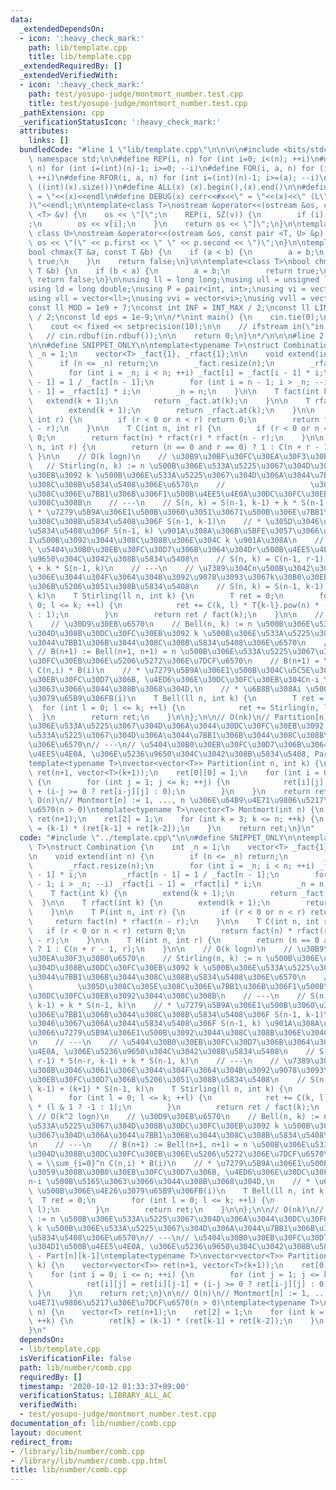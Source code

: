 ```yaml
---
data:
  _extendedDependsOn:
  - icon: ':heavy_check_mark:'
    path: lib/template.cpp
    title: lib/template.cpp
  _extendedRequiredBy: []
  _extendedVerifiedWith:
  - icon: ':heavy_check_mark:'
    path: test/yosupo-judge/montmort_number.test.cpp
    title: test/yosupo-judge/montmort_number.test.cpp
  _pathExtension: cpp
  _verificationStatusIcon: ':heavy_check_mark:'
  attributes:
    links: []
  bundledCode: "#line 1 \"lib/template.cpp\"\n\n\n\n#include <bits/stdc++.h>\n\nusing\
    \ namespace std;\n\n#define REP(i, n) for (int i=0; i<(n); ++i)\n#define RREP(i,\
    \ n) for (int i=(int)(n)-1; i>=0; --i)\n#define FOR(i, a, n) for (int i=(a); i<(n);\
    \ ++i)\n#define RFOR(i, a, n) for (int i=(int)(n)-1; i>=(a); --i)\n\n#define SZ(x)\
    \ ((int)(x).size())\n#define ALL(x) (x).begin(),(x).end()\n\n#define DUMP(x) cerr<<#x<<\"\
    \ = \"<<(x)<<endl\n#define DEBUG(x) cerr<<#x<<\" = \"<<(x)<<\" (L\"<<__LINE__<<\"\
    )\"<<endl;\n\ntemplate<class T>\nostream &operator<<(ostream &os, const vector\
    \ <T> &v) {\n    os << \"[\";\n    REP(i, SZ(v)) {\n        if (i) os << \", \"\
    ;\n        os << v[i];\n    }\n    return os << \"]\";\n}\n\ntemplate<class T,\
    \ class U>\nostream &operator<<(ostream &os, const pair <T, U> &p) {\n    return\
    \ os << \"(\" << p.first << \" \" << p.second << \")\";\n}\n\ntemplate<class T>\n\
    bool chmax(T &a, const T &b) {\n    if (a < b) {\n        a = b;\n        return\
    \ true;\n    }\n    return false;\n}\n\ntemplate<class T>\nbool chmin(T &a, const\
    \ T &b) {\n    if (b < a) {\n        a = b;\n        return true;\n    }\n   \
    \ return false;\n}\n\nusing ll = long long;\nusing ull = unsigned long long;\n\
    using ld = long double;\nusing P = pair<int, int>;\nusing vi = vector<int>;\n\
    using vll = vector<ll>;\nusing vvi = vector<vi>;\nusing vvll = vector<vll>;\n\n\
    const ll MOD = 1e9 + 7;\nconst int INF = INT_MAX / 2;\nconst ll LINF = LLONG_MAX\
    \ / 2;\nconst ld eps = 1e-9;\n\n/*\nint main() {\n    cin.tie(0);\n    ios::sync_with_stdio(false);\n\
    \    cout << fixed << setprecision(10);\n\n    // ifstream in(\"in.txt\");\n \
    \   // cin.rdbuf(in.rdbuf());\n\n    return 0;\n}\n*/\n\n\n#line 2 \"lib/number/comb.cpp\"\
    \n\n#define SNIPPET_ONLY\n\ntemplate<typename T>\nstruct Combination {\n    int\
    \ _n = 1;\n    vector<T> _fact{1}, _rfact{1};\n\n    void extend(int n) {\n  \
    \      if (n <= _n) return;\n        _fact.resize(n);\n        _rfact.resize(n);\n\
    \        for (int i = _n; i < n; ++i) _fact[i] = _fact[i - 1] * i;\n        _rfact[n\
    \ - 1] = 1 / _fact[n - 1];\n        for (int i = n - 1; i > _n; --i) _rfact[i\
    \ - 1] = _rfact[i] * i;\n        _n = n;\n    }\n\n    T fact(int k) {\n     \
    \   extend(k + 1);\n        return _fact.at(k);\n    }\n\n    T rfact(int k) {\n\
    \        extend(k + 1);\n        return _rfact.at(k);\n    }\n\n    T P(int n,\
    \ int r) {\n        if (r < 0 or n < r) return 0;\n        return fact(n) * rfact(n\
    \ - r);\n    }\n\n    T C(int n, int r) {\n        if (r < 0 or n < r) return\
    \ 0;\n        return fact(n) * rfact(r) * rfact(n - r);\n    }\n\n    T H(int\
    \ n, int r) {\n        return (n == 0 and r == 0) ? 1 : C(n + r - 1, r);\n   \
    \ }\n\n    // O(k logn)\n    // \u30B9\u30BF\u30FC\u30EA\u30F3\u30B0\u6570\n \
    \   // Stirling(n, k) := n \u500B\u306E\u533A\u5225\u3067\u304D\u308B\u30DC\u30FC\
    \u30EB\u3092 k \u500B\u306E\u533A\u5225\u3067\u304D\u306A\u3044\u7BB1\u306B\u3044\
    \u308C\u308B\u5834\u5408\u306E\u6570\n    //                   \u305D\u308C\u305E\
    \u308C\u306E\u7BB1\u306B\u306F1\u500B\u4EE5\u4E0A\u30DC\u30FC\u30EB\u3092\u3044\
    \u308C\u308B\n    // ---\n    // S(n, k) = S(n-1, k-1) + k * S(n-1, k)\n    //\
    \ * \u7279\u5B9A\u306E1\u500B\u3060\u3051\u30671\u500B\u306E\u7BB1\u306B\u3044\
    \u308C\u308B\u5834\u5408\u306F S(n-1, k-1)\n    // * \u305D\u3046\u3067\u306A\u3044\
    \u5834\u5408\u306F S(n-1, k) \u901A\u308A\u306B\u5BFE\u3057\u3066\u7279\u5B9A\u306E\
    1\u500B\u3092\u3044\u308C\u308B\u306E\u304C k \u901A\u308A\n    // ---\n    //\
    \ \u5404\u30B0\u30EB\u30FC\u30D7\u306B\u3064\u304Dr\u500B\u4EE5\u4E0A, \u306E\u5236\
    \u9650\u304C\u3042\u308B\u5834\u5408\n    // S(n, k) = C(n-1, r-1) * S(n-r, k-1)\
    \ + k * S(n-1, k)\n    // ---\n    // \u7389\u304Cn\u500B\u3042\u308B\u3046\u3061\
    \u306E\u3044\u304F\u3064\u304B\u3092\u9078\u3093\u3067k\u30B0\u30EB\u30FC\u30D7\
    \u306B\u5206\u3051\u308B\u5834\u5408\n    // S(n, k) = S(n-1, k-1) + (k+1) * S(n-1,\
    \ k)\n    T Stirling(ll n, int k) {\n        T ret = 0;\n        for (int l =\
    \ 0; l <= k; ++l) {\n            ret += C(k, l) * T{k-l}.pow(n) * (l & 1 ? -1\
    \ : 1);\n        }\n        return ret / fact(k);\n    }\n\n    // O(k^2 logn)\n\
    \    // \u30D9\u30EB\u6570\n    // Bell(n, k) := n \u500B\u306E\u533A\u5225\u3067\
    \u304D\u308B\u30DC\u30FC\u30EB\u3092 k \u500B\u306E\u533A\u5225\u3067\u304D\u306A\
    \u3044\u7BB1\u306B\u3044\u308C\u308B\u5834\u5408\u306E\u6570\n    // ---\n   \
    \ // B(n+1) := Bell(n+1, n+1) = n \u500B\u306E\u533A\u5225\u3067\u304D\u308B\u30DC\
    \u30FC\u30EB\u306E\u5206\u5272\u306E\u7DCF\u6570\n    // B(n+1) = \\sum_{i=0}^n\
    \ C(n,i) * B(i)\n    // * \u7279\u5B9A\u306E1\u500B\u304C\u5C5E\u3059\u308B\u30B0\
    \u30EB\u30FC\u30D7\u306B, \u4ED6\u306E\u30DC\u30FC\u30EB\u304Cn-i \u500B\u5165\
    \u3063\u3066\u3044\u308B\u3068\u304D,\n    // * \u6B8B\u308Ai \u500B\u306E\u4E26\
    \u3079\u65B9\u306FB(i)\n    T Bell(ll n, int k) {\n        T ret = 0;\n      \
    \  for (int l = 0; l <= k; ++l) {\n            ret += Stirling(n, l);\n      \
    \  }\n        return ret;\n    }\n\n};\n\n// O(nk)\n// Partition[n][k] := n \u500B\
    \u306E\u533A\u5225\u3067\u304D\u306A\u3044\u30DC\u30FC\u30EB\u3092 k \u500B\u306E\
    \u533A\u5225\u3067\u304D\u306A\u3044\u7BB1\u306B\u3044\u308C\u308B\u5834\u5408\
    \u306E\u6570\n// ---\n// \u5404\u30B0\u30EB\u30FC\u30D7\u306B\u3064\u304D1\u500B\
    \u4EE5\u4E0A, \u306E\u5236\u9650\u304C\u3042\u308B\u5834\u5408, Part[n][k] - Part[n][k-1]\n\
    template<typename T>\nvector<vector<T>> Partition(int n, int k) {\n    vector<vector<T>>\
    \ ret(n+1, vector<T>(k+1));\n    ret[0][0] = 1;\n    for (int i = 0; i <= n; ++i)\
    \ {\n        for (int j = 1; j <= k; ++j) {\n            ret[i][j] = ret[i][j-1]\
    \ + (i-j >= 0 ? ret[i-j][j] : 0);\n        }\n    }\n    return ret;\n}\n\n//\
    \ O(n)\n// Montmort[n] := 1, ..., n \u306E\u64B9\u4E71\u9806\u5217\u306E\u7DCF\
    \u6570(n > 0)\ntemplate<typename T>\nvector<T> Montmort(int n) {\n    vector<T>\
    \ ret(n+1);\n    ret[2] = 1;\n    for (int k = 3; k <= n; ++k) {\n        ret[k]\
    \ = (k-1) * (ret[k-1] + ret[k-2]);\n    }\n    return ret;\n}\n"
  code: "#include \"../template.cpp\"\n\n#define SNIPPET_ONLY\n\ntemplate<typename\
    \ T>\nstruct Combination {\n    int _n = 1;\n    vector<T> _fact{1}, _rfact{1};\n\
    \n    void extend(int n) {\n        if (n <= _n) return;\n        _fact.resize(n);\n\
    \        _rfact.resize(n);\n        for (int i = _n; i < n; ++i) _fact[i] = _fact[i\
    \ - 1] * i;\n        _rfact[n - 1] = 1 / _fact[n - 1];\n        for (int i = n\
    \ - 1; i > _n; --i) _rfact[i - 1] = _rfact[i] * i;\n        _n = n;\n    }\n\n\
    \    T fact(int k) {\n        extend(k + 1);\n        return _fact.at(k);\n  \
    \  }\n\n    T rfact(int k) {\n        extend(k + 1);\n        return _rfact.at(k);\n\
    \    }\n\n    T P(int n, int r) {\n        if (r < 0 or n < r) return 0;\n   \
    \     return fact(n) * rfact(n - r);\n    }\n\n    T C(int n, int r) {\n     \
    \   if (r < 0 or n < r) return 0;\n        return fact(n) * rfact(r) * rfact(n\
    \ - r);\n    }\n\n    T H(int n, int r) {\n        return (n == 0 and r == 0)\
    \ ? 1 : C(n + r - 1, r);\n    }\n\n    // O(k logn)\n    // \u30B9\u30BF\u30FC\
    \u30EA\u30F3\u30B0\u6570\n    // Stirling(n, k) := n \u500B\u306E\u533A\u5225\u3067\
    \u304D\u308B\u30DC\u30FC\u30EB\u3092 k \u500B\u306E\u533A\u5225\u3067\u304D\u306A\
    \u3044\u7BB1\u306B\u3044\u308C\u308B\u5834\u5408\u306E\u6570\n    //         \
    \          \u305D\u308C\u305E\u308C\u306E\u7BB1\u306B\u306F1\u500B\u4EE5\u4E0A\
    \u30DC\u30FC\u30EB\u3092\u3044\u308C\u308B\n    // ---\n    // S(n, k) = S(n-1,\
    \ k-1) + k * S(n-1, k)\n    // * \u7279\u5B9A\u306E1\u500B\u3060\u3051\u30671\u500B\
    \u306E\u7BB1\u306B\u3044\u308C\u308B\u5834\u5408\u306F S(n-1, k-1)\n    // * \u305D\
    \u3046\u3067\u306A\u3044\u5834\u5408\u306F S(n-1, k) \u901A\u308A\u306B\u5BFE\u3057\
    \u3066\u7279\u5B9A\u306E1\u500B\u3092\u3044\u308C\u308B\u306E\u304C k \u901A\u308A\
    \n    // ---\n    // \u5404\u30B0\u30EB\u30FC\u30D7\u306B\u3064\u304Dr\u500B\u4EE5\
    \u4E0A, \u306E\u5236\u9650\u304C\u3042\u308B\u5834\u5408\n    // S(n, k) = C(n-1,\
    \ r-1) * S(n-r, k-1) + k * S(n-1, k)\n    // ---\n    // \u7389\u304Cn\u500B\u3042\
    \u308B\u3046\u3061\u306E\u3044\u304F\u3064\u304B\u3092\u9078\u3093\u3067k\u30B0\
    \u30EB\u30FC\u30D7\u306B\u5206\u3051\u308B\u5834\u5408\n    // S(n, k) = S(n-1,\
    \ k-1) + (k+1) * S(n-1, k)\n    T Stirling(ll n, int k) {\n        T ret = 0;\n\
    \        for (int l = 0; l <= k; ++l) {\n            ret += C(k, l) * T{k-l}.pow(n)\
    \ * (l & 1 ? -1 : 1);\n        }\n        return ret / fact(k);\n    }\n\n   \
    \ // O(k^2 logn)\n    // \u30D9\u30EB\u6570\n    // Bell(n, k) := n \u500B\u306E\
    \u533A\u5225\u3067\u304D\u308B\u30DC\u30FC\u30EB\u3092 k \u500B\u306E\u533A\u5225\
    \u3067\u304D\u306A\u3044\u7BB1\u306B\u3044\u308C\u308B\u5834\u5408\u306E\u6570\
    \n    // ---\n    // B(n+1) := Bell(n+1, n+1) = n \u500B\u306E\u533A\u5225\u3067\
    \u304D\u308B\u30DC\u30FC\u30EB\u306E\u5206\u5272\u306E\u7DCF\u6570\n    // B(n+1)\
    \ = \\sum_{i=0}^n C(n,i) * B(i)\n    // * \u7279\u5B9A\u306E1\u500B\u304C\u5C5E\
    \u3059\u308B\u30B0\u30EB\u30FC\u30D7\u306B, \u4ED6\u306E\u30DC\u30FC\u30EB\u304C\
    n-i \u500B\u5165\u3063\u3066\u3044\u308B\u3068\u304D,\n    // * \u6B8B\u308Ai\
    \ \u500B\u306E\u4E26\u3079\u65B9\u306FB(i)\n    T Bell(ll n, int k) {\n      \
    \  T ret = 0;\n        for (int l = 0; l <= k; ++l) {\n            ret += Stirling(n,\
    \ l);\n        }\n        return ret;\n    }\n\n};\n\n// O(nk)\n// Partition[n][k]\
    \ := n \u500B\u306E\u533A\u5225\u3067\u304D\u306A\u3044\u30DC\u30FC\u30EB\u3092\
    \ k \u500B\u306E\u533A\u5225\u3067\u304D\u306A\u3044\u7BB1\u306B\u3044\u308C\u308B\
    \u5834\u5408\u306E\u6570\n// ---\n// \u5404\u30B0\u30EB\u30FC\u30D7\u306B\u3064\
    \u304D1\u500B\u4EE5\u4E0A, \u306E\u5236\u9650\u304C\u3042\u308B\u5834\u5408, Part[n][k]\
    \ - Part[n][k-1]\ntemplate<typename T>\nvector<vector<T>> Partition(int n, int\
    \ k) {\n    vector<vector<T>> ret(n+1, vector<T>(k+1));\n    ret[0][0] = 1;\n\
    \    for (int i = 0; i <= n; ++i) {\n        for (int j = 1; j <= k; ++j) {\n\
    \            ret[i][j] = ret[i][j-1] + (i-j >= 0 ? ret[i-j][j] : 0);\n       \
    \ }\n    }\n    return ret;\n}\n\n// O(n)\n// Montmort[n] := 1, ..., n \u306E\u64B9\
    \u4E71\u9806\u5217\u306E\u7DCF\u6570(n > 0)\ntemplate<typename T>\nvector<T> Montmort(int\
    \ n) {\n    vector<T> ret(n+1);\n    ret[2] = 1;\n    for (int k = 3; k <= n;\
    \ ++k) {\n        ret[k] = (k-1) * (ret[k-1] + ret[k-2]);\n    }\n    return ret;\n\
    }\n"
  dependsOn:
  - lib/template.cpp
  isVerificationFile: false
  path: lib/number/comb.cpp
  requiredBy: []
  timestamp: '2020-10-12 01:33:37+09:00'
  verificationStatus: LIBRARY_ALL_AC
  verifiedWith:
  - test/yosupo-judge/montmort_number.test.cpp
documentation_of: lib/number/comb.cpp
layout: document
redirect_from:
- /library/lib/number/comb.cpp
- /library/lib/number/comb.cpp.html
title: lib/number/comb.cpp
---
```

